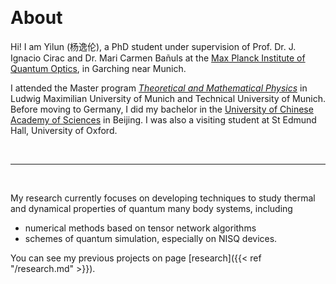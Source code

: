 &nbsp;
<div style="max-width: 800px"> 

# About

Hi! I am Yilun (杨逸伦), a PhD student under supervision of Prof. Dr. J. Ignacio Cirac and Dr. Mari Carmen Bañuls at the [Max Planck Institute of Quantum Optics](https://www.mpq.mpg.de/theory), in Garching near Munich.   

I attended the Master program [*Theoretical and Mathematical Physics*](https://www.theorie.physik.uni-muenchen.de/TMP/) in Ludwig Maximilian University of Munich and Technical University of Munich. Before moving to Germany, I did my bachelor in the [University of Chinese Academy of Sciences](https://www.ucas.ac.cn/) in Beijing. I was also a visiting student at St Edmund Hall, University of Oxford.


<br>

---

<br>


My research currently focuses on developing techniques to study thermal and dynamical properties of quantum many body systems, including 

- numerical methods based on tensor network algorithms 
- schemes of quantum simulation, especially on NISQ devices. 

You can see my previous projects on page [research]({{< ref "/research.md" >}}).

</div>